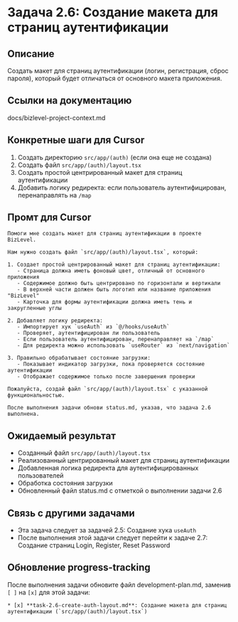 # Задача 2.6: Создание макета для страниц аутентификации

## Описание
Создать макет для страниц аутентификации (логин, регистрация, сброс пароля), который будет отличаться от основного макета приложения.

## Ссылки на документацию
docs/bizlevel-project-context.md


## Конкретные шаги для Cursor
1. Создать директорию `src/app/(auth)` (если она еще не создана)
2. Создать файл `src/app/(auth)/layout.tsx`
3. Создать простой центрированный макет для страниц аутентификации
4. Добавить логику редиректа: если пользователь аутентифицирован, перенаправлять на `/map`

## Промт для Cursor
```
Помоги мне создать макет для страниц аутентификации в проекте BizLevel.

Нам нужно создать файл `src/app/(auth)/layout.tsx`, который:

1. Создает простой центрированный макет для страниц аутентификации:
   - Страница должна иметь фоновый цвет, отличный от основного приложения
   - Содержимое должно быть центрировано по горизонтали и вертикали
   - В верхней части должен быть логотип или название приложения "BizLevel"
   - Карточка для формы аутентификации должна иметь тень и закругленные углы

2. Добавляет логику редиректа:
   - Импортирует хук `useAuth` из `@/hooks/useAuth`
   - Проверяет, аутентифицирован ли пользователь
   - Если пользователь аутентифицирован, перенаправляет на `/map`
   - Для редиректа можно использовать `useRouter` из `next/navigation`

3. Правильно обрабатывает состояние загрузки:
   - Показывает индикатор загрузки, пока проверяется состояние аутентификации
   - Отображает содержимое только после завершения проверки

Пожалуйста, создай файл `src/app/(auth)/layout.tsx` с указанной функциональностью.

После выполнения задачи обнови status.md, указав, что задача 2.6 выполнена.
```

## Ожидаемый результат
- Созданный файл `src/app/(auth)/layout.tsx`
- Реализованный центрированный макет для страниц аутентификации
- Добавленная логика редиректа для аутентифицированных пользователей
- Обработка состояния загрузки
- Обновленный файл status.md с отметкой о выполнении задачи 2.6

## Связь с другими задачами
- Эта задача следует за задачей 2.5: Создание хука `useAuth`
- После выполнения этой задачи следует перейти к задаче 2.7: Создание страниц Login, Register, Reset Password

## Обновление progress-tracking
После выполнения задачи обновите файл development-plan.md, заменив `[ ]` на `[x]` для этой задачи:
```
* [x] **task-2.6-create-auth-layout.md**: Создание макета для страниц аутентификации (`src/app/(auth)/layout.tsx`)
```
